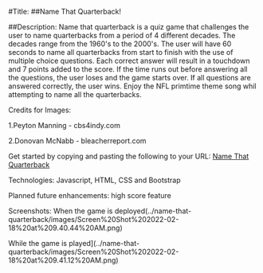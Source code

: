 #Title:
##Name That Quarterback!

##Description:
Name that quarterback is a quiz game that challenges the user to name quarterbacks from a period of 4 different decades. The decades range from the 1960's to the 2000's. The user will have 60 seconds to name all quarterbacks from start to finish with the use of multiple choice questions. Each correct answer will result in a touchdown and 7 points added to the score. If the time runs out before answering all the questions, the user loses and the game starts over. If all questions are answered correctly, the user wins. Enjoy the NFL primtime theme song whil attempting to name all the quarterbacks.

Credits for Images:

1.Peyton Manning - cbs4indy.com

2.Donovan McNabb - bleacherreport.com





Get started by copying and pasting the following to your URL: 
[Name That Quarterback](faithful-net.surge.sh)

Technologies:
Javascript, HTML, CSS and Bootstrap

Planned future enhancements:
high score feature

Screenshots:
When the game is deployed(../name-that-quarterback/images/Screen%20Shot%202022-02-18%20at%209.40.44%20AM.png)

While the game is played](../name-that-quarterback/images/Screen%20Shot%202022-02-18%20at%209.41.12%20AM.png)